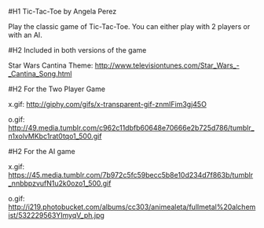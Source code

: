 #H1 Tic-Tac-Toe by Angela Perez

Play the classic game of Tic-Tac-Toe. You can either play with 2 players or with an AI.

#H2 Included in both versions of the game

Star Wars Cantina Theme: http://www.televisiontunes.com/Star_Wars_-_Cantina_Song.html

#H2 For the Two Player Game

x.gif: http://giphy.com/gifs/x-transparent-gif-znmIFim3gj45O

o.gif: http://49.media.tumblr.com/c962c11dbfb60648e70666e2b725d786/tumblr_n1xolvMKbc1rat0tqo1_500.gif

#H2 For the AI game

x.gif: https://45.media.tumblr.com/7b972c5fc59becc5b8e10d234d7f863b/tumblr_nnbbpzvufN1u2k0ozo1_500.gif

o.gif: http://i219.photobucket.com/albums/cc303/animealeta/fullmetal%20alchemist/532229563YImyqV_ph.jpg


